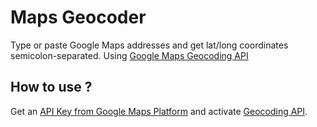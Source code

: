 # Maps Geocoder
Type or paste Google Maps addresses and get lat/long coordinates semicolon-separated.
Using [Google Maps Geocoding API](https://developers.google.com/maps/documentation/geocoding/intro)

## How to use ?
Get an [API Key from Google Maps Platform](https://developers.google.com/maps/documentation/javascript/get-api-key) and activate [Geocoding API](https://developers.google.com/maps/documentation/javascript/geocoding).
